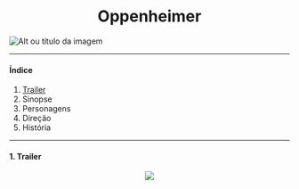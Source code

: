 # <center>Oppenheimer</center>

![Alt ou título da imagem](https://cinepop.com.br/wp-content/uploads/2023/07/oppenheimer-movie.jpg.webp)

---

#### Índice

1. [Trailer](#-Trailer)
2. Sinopse
3. Personagens
4. Direção
5. História

---

#### 1. Trailer

<center> <a href= "https://www.youtube.com/watch?v=bK6ldnjE3Y0" target= "_blank"><img src="https://img.shields.io/badge/YouTube-FF0000?style=for-the-badge&logo=youtube&logoColor=white" target="_blank"></a></center>
